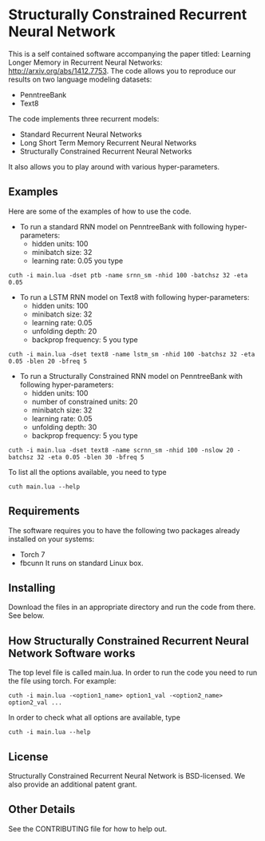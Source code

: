 # Structurally Constrained Recurrent Neural Network

This is a self contained software accompanying the paper titled: Learning
Longer Memory in Recurrent Neural Networks: http://arxiv.org/abs/1412.7753.
The code allows you to reproduce our results on two language modeling datasets:
* PenntreeBank
* Text8

The code implements three recurrent models:
* Standard Recurrent Neural Networks
* Long Short Term Memory Recurrent Neural Networks
* Structurally Constrained Recurrent Neural Networks

It also allows you to play around with various hyper-parameters.

## Examples
Here are some of the examples of how to use the code.

* To run a standard RNN model on PenntreeBank with following
hyper-parameters:
  * hidden units: 100
  * minibatch size: 32
  * learning rate: 0.05
you type
```
cuth -i main.lua -dset ptb -name srnn_sm -nhid 100 -batchsz 32 -eta 0.05
```

* To run a LSTM RNN model on Text8 with following
hyper-parameters:
  * hidden units: 100
  * minibatch size: 32
  * learning rate: 0.05
  * unfolding depth: 20
  * backprop frequency: 5
you type
```
cuth -i main.lua -dset text8 -name lstm_sm -nhid 100 -batchsz 32 -eta 0.05 -blen 20 -bfreq 5
```

* To run a Structurally Constrained RNN model on PenntreeBank with following
hyper-parameters:
  * hidden units: 100
  * number of constrained units: 20
  * minibatch size: 32
  * learning rate: 0.05
  * unfolding depth: 30
  * backprop frequency: 5
you type
```
cuth -i main.lua -dset text8 -name scrnn_sm -nhid 100 -nslow 20 -batchsz 32 -eta 0.05 -blen 30 -bfreq 5
```

To list all the options available, you need to type
```
cuth main.lua --help
```


## Requirements
The software requires you to have the following two packages already
installed on your systems:
* Torch 7
* fbcunn
It runs on standard Linux box.


## Installing
Download the files in an appropriate directory and run
the code from there. See below.


## How Structurally Constrained Recurrent Neural Network Software works
The top level file is called main.lua. In order to run the code
you need to run the file using torch. For example:
```
cuth -i main.lua -<option1_name> option1_val -<option2_name> option2_val ...
```

In order to check what all options are available, type
```
cuth -i main.lua --help
```

## License
Structurally Constrained Recurrent Neural Network is BSD-licensed.
We also provide an additional patent grant.


## Other Details
See the CONTRIBUTING file for how to help out.
